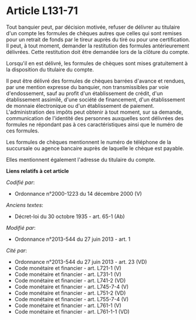 # Article L131-71

Tout banquier peut, par décision motivée, refuser de délivrer au titulaire d'un compte les formules de chèques autres que
celles qui sont remises pour un retrait de fonds par le tireur auprès du tiré ou pour une certification. Il peut, à tout
moment, demander la restitution des formules antérieurement délivrées. Cette restitution doit être demandée lors de la
clôture du compte. 

Lorsqu'il en est délivré, les formules de chèques sont mises gratuitement à la disposition du titulaire du compte. 

Il peut être délivré des formules de chèques barrées d'avance et rendues, par une mention expresse du banquier, non
transmissibles par voie d'endossement, sauf au profit d'un établissement de crédit,     d'un établissement assimilé, d'une
société de financement, d'un établissement de monnaie électronique ou d'un établissement de paiement. L'administration des
impôts peut obtenir à tout moment, sur sa demande, communication de l'identité des personnes auxquelles sont délivrées des
formules ne répondant pas à ces caractéristiques ainsi que le numéro de ces formules. 

Les formules de chèques mentionnent le numéro de téléphone de la succursale ou agence bancaire auprès de laquelle le chèque
est payable. 

Elles mentionnent également l'adresse du titulaire du compte.

**Liens relatifs à cet article**

_Codifié par_:

  - Ordonnance n°2000-1223 du 14 décembre 2000 (V)

_Anciens textes_:

  - Décret-loi du 30 octobre 1935 - art. 65-1 (Ab)

_Modifié par_:

  - Ordonnance n°2013-544 du 27 juin 2013 - art. 1

_Cité par_:

  - Ordonnance n°2013-544 du 27 juin 2013 - art. 23 (VD)
  - Code monétaire et financier - art. L721-1 (V)
  - Code monétaire et financier - art. L731-1 (V)
  - Code monétaire et financier - art. L741-2 (VD)
  - Code monétaire et financier - art. L745-7-4 (V)
  - Code monétaire et financier - art. L751-2 (VD)
  - Code monétaire et financier - art. L755-7-4 (V)
  - Code monétaire et financier - art. L761-1 (V)
  - Code monétaire et financier - art. L761-1-1 (VD)
